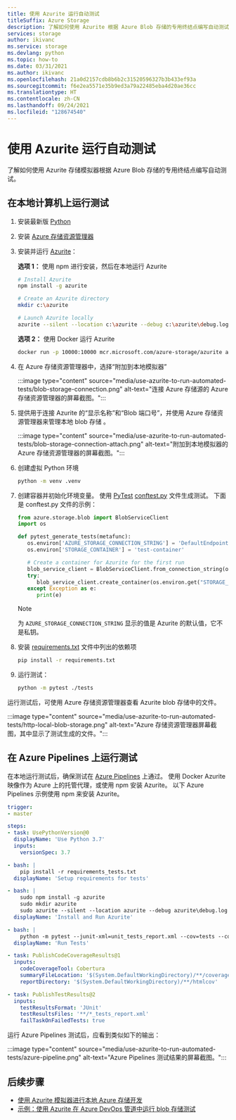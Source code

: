 ```yaml
---
title: 使用 Azurite 运行自动测试
titleSuffix: Azure Storage
description: 了解如何使用 Azurite 根据 Azure Blob 存储的专用终结点编写自动测试。
services: storage
author: ikivanc
ms.service: storage
ms.devlang: python
ms.topic: how-to
ms.date: 03/31/2021
ms.author: ikivanc
ms.openlocfilehash: 21a0d2157cdb8b6b2c31520596327b3b433ef93a
ms.sourcegitcommit: f6e2ea5571e35b9ed3a79a22485eba4d20ae36cc
ms.translationtype: HT
ms.contentlocale: zh-CN
ms.lasthandoff: 09/24/2021
ms.locfileid: "128674540"
---
```

# <a name="run-automated-tests-by-using-azurite"></a>使用 Azurite 运行自动测试

了解如何使用 Azurite 存储模拟器根据 Azure Blob 存储的专用终结点编写自动测试。

## <a name="run-tests-on-your-local-machine"></a>在本地计算机上运行测试

1. 安装最新版 [Python](https://www.python.org/)

1. 安装 [Azure 存储资源管理器](https://azure.microsoft.com/features/storage-explorer/)

1. 安装并运行 [Azurite](../common/storage-use-azurite.md)：

   **选项 1：** 使用 npm 进行安装，然后在本地运行 Azurite

   ```bash
   # Install Azurite
   npm install -g azurite

   # Create an Azurite directory
   mkdir c:\azurite

   # Launch Azurite locally
   azurite --silent --location c:\azurite --debug c:\azurite\debug.log
   ```

   **选项 2：** 使用 Docker 运行 Azurite

   ```bash
   docker run -p 10000:10000 mcr.microsoft.com/azure-storage/azurite azurite-blob --blobHost 0.0.0.0
   ```

1. 在 Azure 存储资源管理器中，选择“附加到本地模拟器”

    :::image type="content" source="media/use-azurite-to-run-automated-tests/blob-storage-connection.png" alt-text="连接 Azure 存储源的 Azure 存储资源管理器的屏幕截图。":::

1. 提供用于连接 Azurite 的“显示名称”和“Blob 端口号”，并使用 Azure 存储资源管理器来管理本地 blob 存储 。

   :::image type="content" source="media/use-azurite-to-run-automated-tests/blob-storage-connection-attach.png" alt-text="附加到本地模拟器的 Azure 存储资源管理器的屏幕截图。":::

1. 创建虚拟 Python 环境

   ```bash
   python -m venv .venv
   ```

1. 创建容器并初始化环境变量。 使用 [PyTest](https://docs.pytest.org/) [conftest.py](https://docs.pytest.org/en/latest/how-to/writing_plugins.html#conftest-py-plugins) 文件生成测试。 下面是 conftest.py 文件的示例：

   ```python
   from azure.storage.blob import BlobServiceClient
   import os

   def pytest_generate_tests(metafunc):
      os.environ['AZURE_STORAGE_CONNECTION_STRING'] = 'DefaultEndpointsProtocol=http;AccountName=devstoreaccount1;AccountKey=Eby8vdM02xNOcqFlqUwJPLlmEtlCDXJ1OUzFT50uSRZ6IFsuFq2UVErCz4I6tq/K1SZFPTOtr/KBHBeksoGMGw==;BlobEndpoint=http://127.0.0.1:10000/devstoreaccount1;'
      os.environ['STORAGE_CONTAINER'] = 'test-container'

      # Create a container for Azurite for the first run
      blob_service_client = BlobServiceClient.from_connection_string(os.environ.get("AZURE_STORAGE_CONNECTION_STRING"))
      try:
         blob_service_client.create_container(os.environ.get("STORAGE_CONTAINER"))
      except Exception as e:
         print(e)
   ```

   > [!NOTE]
   > 为 `AZURE_STORAGE_CONNECTION_STRING` 显示的值是 Azurite 的默认值，它不是私钥。

1. 安装 [requirements.txt](https://github.com/Azure-Samples/automated-testing-with-azurite/blob/main/requirements.txt) 文件中列出的依赖项

   ```bash
   pip install -r requirements.txt
   ```

1. 运行测试：

   ```bash
   python -m pytest ./tests
   ```

运行测试后，可使用 Azure 存储资源管理器查看 Azurite blob 存储中的文件。

:::image type="content" source="media/use-azurite-to-run-automated-tests/http-local-blob-storage.png" alt-text="Azure 存储资源管理器屏幕截图，其中显示了测试生成的文件。":::

## <a name="run-tests-on-azure-pipelines"></a>在 Azure Pipelines 上运行测试

在本地运行测试后，确保测试在 [Azure Pipelines](/azure/devops/pipelines) 上通过。 使用 Docker Azurite 映像作为 Azure 上的托管代理，或使用 npm 安装 Azurite。 以下 Azure Pipelines 示例使用 npm 来安装 Azurite。

```yaml
trigger:
- master

steps:
- task: UsePythonVersion@0
  displayName: 'Use Python 3.7'
  inputs:
    versionSpec: 3.7

- bash: |
    pip install -r requirements_tests.txt
  displayName: 'Setup requirements for tests'

- bash: |
    sudo npm install -g azurite
    sudo mkdir azurite
    sudo azurite --silent --location azurite --debug azurite\debug.log &
  displayName: 'Install and Run Azurite'

- bash: |
    python -m pytest --junit-xml=unit_tests_report.xml --cov=tests --cov-report=html --cov-report=xml ./tests
  displayName: 'Run Tests'

- task: PublishCodeCoverageResults@1
  inputs:
    codeCoverageTool: Cobertura
    summaryFileLocation: '$(System.DefaultWorkingDirectory)/**/coverage.xml'
    reportDirectory: '$(System.DefaultWorkingDirectory)/**/htmlcov'

- task: PublishTestResults@2
  inputs:
    testResultsFormat: 'JUnit'
    testResultsFiles: '**/*_tests_report.xml'
    failTaskOnFailedTests: true
```

运行 Azure Pipelines 测试后，应看到类似如下的输出：

:::image type="content" source="media/use-azurite-to-run-automated-tests/azure-pipeline.png" alt-text="Azure Pipelines 测试结果的屏幕截图。":::

## <a name="next-steps"></a>后续步骤

- [使用 Azurite 模拟器进行本地 Azure 存储开发](../common/storage-use-azurite.md)
- [示例：使用 Azurite 在 Azure DevOps 管道中运行 blob 存储测试](https://github.com/Azure-Samples/automated-testing-with-azurite)
